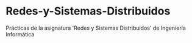 # Redes-y-Sistemas-Distribuidos
Prácticas de la asignatura 'Redes y Sistemas Distribuidos' de Ingeniería Informática
